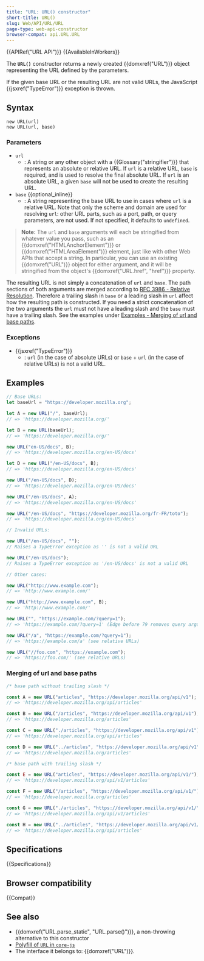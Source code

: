 ```yaml
---
title: "URL: URL() constructor"
short-title: URL()
slug: Web/API/URL/URL
page-type: web-api-constructor
browser-compat: api.URL.URL
---
```


{{APIRef("URL API")}} {{AvailableInWorkers}}

The **`URL()`** constructor returns a newly created {{domxref("URL")}} object representing the URL defined by the parameters.

If the given base URL or the resulting URL are not valid URLs, the JavaScript {{jsxref("TypeError")}} exception is thrown.

## Syntax

```js-nolint
new URL(url)
new URL(url, base)
```

### Parameters

- `url`
  - : A string or any other object with a {{Glossary("stringifier")}} that represents an absolute or relative URL.
    If `url` is a relative URL, `base` is required, and is used to resolve the final absolute URL.
    If `url` is an absolute URL, a given `base` will not be used to create the resulting URL.
- `base` {{optional_inline}}
  - : A string representing the base URL to use in cases where `url` is a relative URL.
    Note that only the scheme and domain are used for resolving `url`: other URL parts, such as a port, path, or query parameters, are not used.
    If not specified, it defaults to `undefined`.

> **Note:** The `url` and `base` arguments will each be stringified from whatever value you pass, such as an {{domxref("HTMLAnchorElement")}} or {{domxref("HTMLAreaElement")}} element, just like with other Web APIs that accept a string.
> In particular, you can use an existing {{domxref("URL")}} object for either argument, and it will be stringified from the object's {{domxref("URL.href", "href")}} property.

The resulting URL is not simply a concatenation of `url` and `base`.
The path sections of both arguments are merged according to [RFC 3986 - Relative Resolution](https://datatracker.ietf.org/doc/html/rfc3986.html#section-5.2).
Therefore a trailing slash in `base` or a leading slash in `url` affect how the resulting path is constructed.
If you need a strict concatenation of the two arguments the `url` must not have a leading slash and the `base` must have a trailing slash.
See the examples under [Examples - Merging of url and base paths](#merging_of_url_and_base_paths).

### Exceptions

- {{jsxref("TypeError")}}
  - : `url` (in the case of absolute URLs) or `base` + `url` (in the case of relative URLs) is not a valid URL.

## Examples

```js
// Base URLs:
let baseUrl = "https://developer.mozilla.org";

let A = new URL("/", baseUrl);
// => 'https://developer.mozilla.org/'

let B = new URL(baseUrl);
// => 'https://developer.mozilla.org/'

new URL("en-US/docs", B);
// => 'https://developer.mozilla.org/en-US/docs'

let D = new URL("/en-US/docs", B);
// => 'https://developer.mozilla.org/en-US/docs'

new URL("/en-US/docs", D);
// => 'https://developer.mozilla.org/en-US/docs'

new URL("/en-US/docs", A);
// => 'https://developer.mozilla.org/en-US/docs'

new URL("/en-US/docs", "https://developer.mozilla.org/fr-FR/toto");
// => 'https://developer.mozilla.org/en-US/docs'

// Invalid URLs:

new URL("/en-US/docs", "");
// Raises a TypeError exception as '' is not a valid URL

new URL("/en-US/docs");
// Raises a TypeError exception as '/en-US/docs' is not a valid URL

// Other cases:

new URL("http://www.example.com");
// => 'http://www.example.com/'

new URL("http://www.example.com", B);
// => 'http://www.example.com/'

new URL("", "https://example.com/?query=1");
// => 'https://example.com/?query=1' (Edge before 79 removes query arguments)

new URL("/a", "https://example.com/?query=1");
// => 'https://example.com/a' (see relative URLs)

new URL("//foo.com", "https://example.com");
// => 'https://foo.com/' (see relative URLs)
```

### Merging of url and base paths

```js
/* base path without trailing slash */

const A = new URL("articles", "https://developer.mozilla.org/api/v1");
// => 'https://developer.mozilla.org/api/articles'

const B = new URL("/articles", "https://developer.mozilla.org/api/v1");
// => 'https://developer.mozilla.org/articles'

const C = new URL("./articles", "https://developer.mozilla.org/api/v1");
// => 'https://developer.mozilla.org/api/articles'

const D = new URL("../articles", "https://developer.mozilla.org/api/v1");
// => 'https://developer.mozilla.org/articles'

/* base path with trailing slash */

const E = new URL("articles", "https://developer.mozilla.org/api/v1/");
// => 'https://developer.mozilla.org/api/v1/articles'

const F = new URL("/articles", "https://developer.mozilla.org/api/v1/");
// => 'https://developer.mozilla.org/articles'

const G = new URL("./articles", "https://developer.mozilla.org/api/v1/");
// => 'https://developer.mozilla.org/api/v1/articles'

const H = new URL("../articles", "https://developer.mozilla.org/api/v1/");
// => 'https://developer.mozilla.org/api/articles'
```

## Specifications

{{Specifications}}

## Browser compatibility

{{Compat}}

## See also

- {{domxref("URL.parse_static", "URL.parse()")}}, a non-throwing alternative to this constructor
- [Polyfill of `URL` in `core-js`](https://github.com/zloirock/core-js#url-and-urlsearchparams)
- The interface it belongs to: {{domxref("URL")}}.
